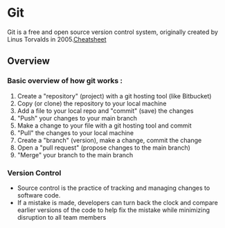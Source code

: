 # Git

Git is a free and open source version control system, originally created by Linus Torvalds in 2005.[Cheatsheet](cheatsheet.pdf)

## Overview

### Basic overview of how git works :

1. Create a "repository" (project) with a git hosting tool (like Bitbucket)
2. Copy (or clone) the repository to your local machine
3. Add a file to your local repo and "commit" (save) the changes
4. "Push" your changes to your main branch
5. Make a change to your file with a git hosting tool and commit
6. "Pull" the changes to your local machine
7. Create a "branch" (version), make a change, commit the change
8. Open a "pull request" (propose changes to the main branch)
9. "Merge" your branch to the main branch

### Version Control

- Source control is the practice of tracking and managing changes to software code.
- If a mistake is made, developers can turn back the clock and compare earlier versions of the code to help fix the mistake while minimizing disruption to all team members
